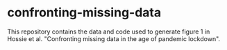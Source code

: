 # confronting-missing-data
This repository contains the data and code used to generate figure 1 in Hossie et al. "Confronting missing data in the age of pandemic lockdown". 
